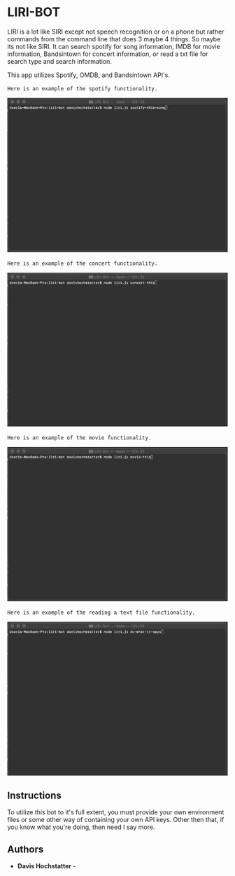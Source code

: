 # LIRI-BOT

LIRI is a lot like SIRI except not speech recognition or on a phone but rather commands from the command line that does
3 maybe 4 things. So maybe its not like SIRI. It can search spotify for song information, IMDB for movie information, 
Bandsintown for concert information, or read a txt file for search type and search information.

This app utilizes Spotify, OMDB, and Bandsintown API's. 

```
Here is an example of the spotify functionality.
```

![](liri-spotify-this.gif)

```
Here is an example of the concert functionality.
```

![](liri-concert-this.gif)

```
Here is an example of the movie functionality.
```

![](liri-movie-this.gif)

```
Here is an example of the reading a text file functionality.
```

![](liri-do-what-it-says.gif)


## Instructions

To utilize this bot to it's full extent, you must provide your own environment files or some other way of containing 
your own API keys. Other then that, if you know what you're doing, then need I say more.

## Authors

* **Davis Hochstatter** - 

